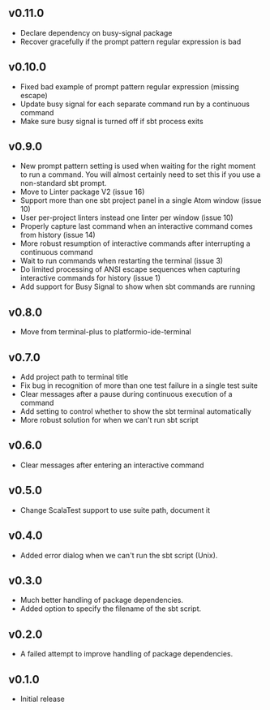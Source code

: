 ## v0.11.0
- Declare dependency on busy-signal package
- Recover gracefully if the prompt pattern regular expression is bad

## v0.10.0
- Fixed bad example of prompt pattern regular expression (missing escape)
- Update busy signal for each separate command run by a continuous command
- Make sure busy signal is turned off if sbt process exits

## v0.9.0
* New prompt pattern setting is used when waiting for the right moment to run a command. You will almost certainly need to set this if you use a non-standard sbt prompt.
* Move to Linter package V2 (issue 16)
* Support more than one sbt project panel in a single Atom window (issue 10)
* User per-project linters instead one linter per window (issue 10)
* Properly capture last command when an interactive command comes from history (issue 14)
* More robust resumption of interactive commands after interrupting a continuous command
* Wait to run commands when restarting the terminal (issue 3)
* Do limited processing of ANSI escape sequences when capturing interactive commands for history (issue 1)
* Add support for Busy Signal to show when sbt commands are running

## v0.8.0
* Move from terminal-plus to platformio-ide-terminal

## v0.7.0
* Add project path to terminal title
* Fix bug in recognition of more than one test failure in a single test suite
* Clear messages after a pause during continuous execution of a command
* Add setting to control whether to show the sbt terminal automatically
* More robust solution for when we can't run sbt script

## v0.6.0
* Clear messages after entering an interactive command

## v0.5.0
* Change ScalaTest support to use suite path, document it

## v0.4.0
* Added error dialog when we can't run the sbt script (Unix).

## v0.3.0
* Much better handling of package dependencies.
* Added option to specify the filename of the sbt script.

## v0.2.0
* A failed attempt to improve handling of package dependencies.

## v0.1.0
* Initial release
